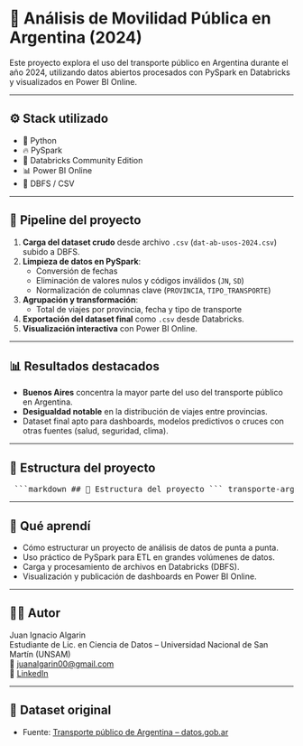 # 🚌 Análisis de Movilidad Pública en Argentina (2024)

Este proyecto explora el uso del transporte público en Argentina durante el año 2024, utilizando datos abiertos procesados con PySpark en Databricks y visualizados en Power BI Online.

---

## ⚙️ Stack utilizado

- 🐍 Python
- 🔥 PySpark
- 🧠 Databricks Community Edition
- 📊 Power BI Online
- 📁 DBFS / CSV

---

## 🔄 Pipeline del proyecto

1. **Carga del dataset crudo** desde archivo `.csv` (`dat-ab-usos-2024.csv`) subido a DBFS.
2. **Limpieza de datos en PySpark**:
   - Conversión de fechas
   - Eliminación de valores nulos y códigos inválidos (`JN`, `SD`)
   - Normalización de columnas clave (`PROVINCIA`, `TIPO_TRANSPORTE`)
3. **Agrupación y transformación**:
   - Total de viajes por provincia, fecha y tipo de transporte
4. **Exportación del dataset final** como `.csv` desde Databricks.
5. **Visualización interactiva** con Power BI Online.

---

## 📊 Resultados destacados

- **Buenos Aires** concentra la mayor parte del uso del transporte público en Argentina.
- **Desigualdad notable** en la distribución de viajes entre provincias.
- Dataset final apto para dashboards, modelos predictivos o cruces con otras fuentes (salud, seguridad, clima).

---

## 📁 Estructura del proyecto

<pre> ```markdown ## 📁 Estructura del proyecto ``` transporte-argentina-2024/ ├── resumen_transporte.csv ├── dashboard_powerbi_online.png (opcional) └── README.md ``` ``` </pre>

---

## 🧠 Qué aprendí

- Cómo estructurar un proyecto de análisis de datos de punta a punta.
- Uso práctico de PySpark para ETL en grandes volúmenes de datos.
- Carga y procesamiento de archivos en Databricks (DBFS).
- Visualización y publicación de dashboards en Power BI Online.

---

## 🧑‍💻 Autor

Juan Ignacio Algarin  
Estudiante de Lic. en Ciencia de Datos – Universidad Nacional de San Martín (UNSAM)  
📧 juanalgarin00@gmail.com  
🔗 [LinkedIn](https://www.linkedin.com/in/juan-ignacio-algarin-0167b018b/)

---

## 📌 Dataset original

- Fuente: [Transporte público de Argentina – datos.gob.ar](https://datos.gob.ar)
